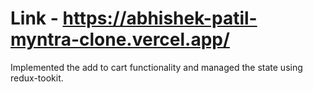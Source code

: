 # Link - https://abhishek-patil-myntra-clone.vercel.app/

Implemented the add to cart functionality and managed the state using redux-tookit.



